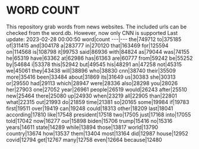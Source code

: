 # WORD COUNT
This repository grab words from news websites. The included urls can be checked from the word.db.
However, now only CNN is supported
Last update: 2023-02-28 00:00:50
word|count
---|---
the|749712
to|375185
of|311415
and|304178
a|283777
in|270120
that|163469
for|125594
on|114568
is|108798
it|99753
said|86936
with|84824
as|79044
was|74155
he|65319
have|63362
at|62986
has|61363
are|60777
from|59242
be|55252
by|54684
i|53378
this|52942
but|49545
his|48291
an|47258
not|45315
we|45061
they|43438
will|38896
who|38830
cnn|38740
their|35509
more|35416
been|33484
about|31869
its|31649
us|30383
she|30313
or|29550
had|29113
which|28947
were|28336
also|28298
you|28026
her|27903
one|27052
year|26961
people|26519
would|26243
after|25510
new|25464
there|25080
up|24930
when|23219
all|22905
than|22801
what|22315
out|21993
do|21859
time|21381
so|20165
some|19984
if|19783
first|19511
over|19419
can|19248
could|18313
other|18209
last|18041
according|17810
like|17548
president|17518
two|17505
just|17168
into|17055
told|17042
now|16277
our|15898
biden|15706
trump|15416
no|15316
years|14611
state|14289
while|13894
those|13817
world|13790
country|13674
how|13537
them|13404
most|13164
did|12987
house|12952
covid|12794
get|12767
many|12758
even|12664
because|12480
